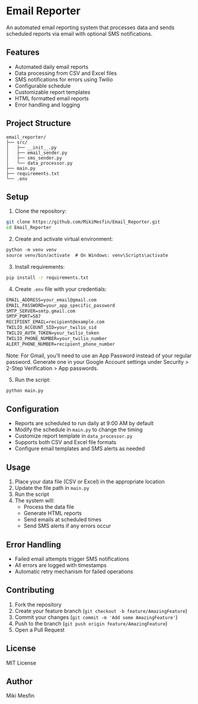 # Email Reporter

An automated email reporting system that processes data and sends scheduled reports via email with optional SMS notifications.

## Features

- Automated daily email reports
- Data processing from CSV and Excel files
- SMS notifications for errors using Twilio
- Configurable schedule
- Customizable report templates
- HTML formatted email reports
- Error handling and logging

## Project Structure

```
email_reporter/
├── src/
│   ├── __init__.py
│   ├── email_sender.py
│   ├── sms_sender.py
│   └── data_processor.py
├── main.py
├── requirements.txt
└── .env
```

## Setup

1. Clone the repository:
```bash
git clone https://github.com/MikiMesfin/Email_Reporter.git
cd Email_Reporter
```

2. Create and activate virtual environment:
```bash:README.md
python -m venv venv
source venv/bin/activate  # On Windows: venv\Scripts\activate
```

3. Install requirements:
```bash
pip install -r requirements.txt
```

4. Create `.env` file with your credentials:
```README.md
EMAIL_ADDRESS=your_email@gmail.com
EMAIL_PASSWORD=your_app_specific_password
SMTP_SERVER=smtp.gmail.com
SMTP_PORT=587
RECIPIENT_EMAIL=recipient@example.com
TWILIO_ACCOUNT_SID=your_twilio_sid
TWILIO_AUTH_TOKEN=your_twilio_token
TWILIO_PHONE_NUMBER=your_twilio_number
ALERT_PHONE_NUMBER=recipient_phone_number
```

Note: For Gmail, you'll need to use an App Password instead of your regular password. Generate one in your Google Account settings under Security > 2-Step Verification > App passwords.

5. Run the script:
```bash
python main.py
```

## Configuration

- Reports are scheduled to run daily at 9:00 AM by default
- Modify the schedule in `main.py` to change the timing
- Customize report template in `data_processor.py`
- Supports both CSV and Excel file formats
- Configure email templates and SMS alerts as needed

## Usage

1. Place your data file (CSV or Excel) in the appropriate location
2. Update the file path in `main.py`
3. Run the script
4. The system will:
   - Process the data file
   - Generate HTML reports
   - Send emails at scheduled times
   - Send SMS alerts if any errors occur

## Error Handling

- Failed email attempts trigger SMS notifications
- All errors are logged with timestamps
- Automatic retry mechanism for failed operations

## Contributing

1. Fork the repository
2. Create your feature branch (`git checkout -b feature/AmazingFeature`)
3. Commit your changes (`git commit -m 'Add some AmazingFeature'`)
4. Push to the branch (`git push origin feature/AmazingFeature`)
5. Open a Pull Request

## License

MIT License

## Author

Miki Mesfin